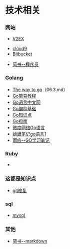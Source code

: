 # 技术相关  

### 网站
* [V2EX](https://www.v2ex.com/ "v2ex")  
- [cloud9](https://c9.io/?redirect=0 "c9")  
- [Bitbucket](https://bitbucket.org/product "bitbucket")  
* [简书--程序员](http://www.jianshu.com/c/NEt52a "简书")

### Golang
- [The way to go](https://github.com/Unknwon/the-way-to-go_ZH_CN/blob/master/eBook/directory.md "the way to go")（06.3.md）
- [Go简易教程](https://github.com/songleo/the-little-go-book_ZH_CN "done")  
- [Go语言中文网](https://studygolang.com/ "Go语言中文网")
- [Go编程基础](https://github.com/Unknwon/go-fundamental-programming "Go 编程基础")  
- [Go知识点](https://studygolang.com/articles/9272)  
- [Go指南](http://tour.studygolang.com/welcome/1 "")
- [微度网络Go语言](http://www.widuu.com/archives/category/golang "微度")  
- [蛤蟆笔记go语言1](https://studygolang.com/articles/7292 "蛤蟆笔记")
- [雨痕--GO学习笔记](https://github.com/qyuhen/book/blob/master/Go%20%E5%AD%A6%E4%B9%A0%E7%AC%94%E8%AE%B0%20%E7%AC%AC%E5%9B%9B%E7%89%88.pdf "")

### Ruby
*

### 这都是知识点
* [git修复](http://blog.csdn.net/chaoyueziji123/article/details/54669555 "git")

### sql
* [mysql](./sql.md "知识点")  

### 其他
* [简书--markdown](http://www.jianshu.com/p/q81RER "简书")
